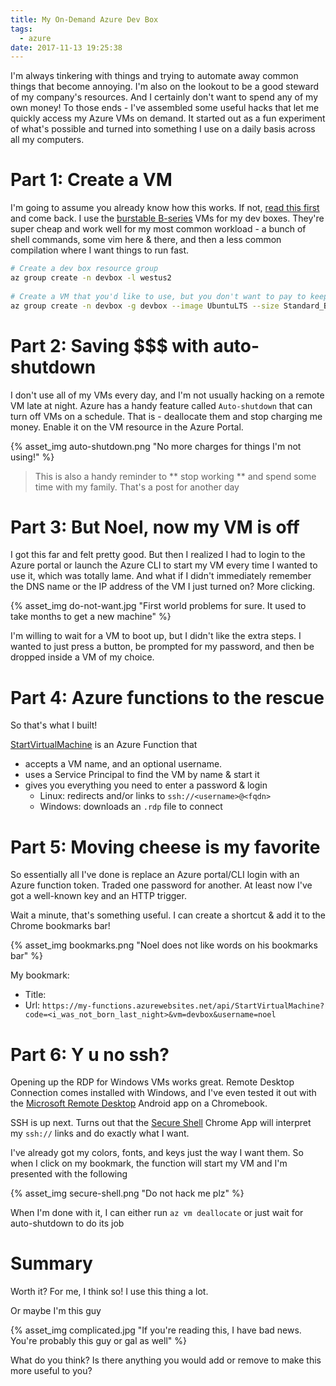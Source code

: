 ```yaml
---
title: My On-Demand Azure Dev Box
tags:
  - azure
date: 2017-11-13 19:25:38
---
```



I'm always tinkering with things and trying to automate away common things that become annoying. I'm also on the lookout to be a good steward of my company's resources. And I certainly don't want to spend any of my own money! To those ends - I've assembled some useful hacks that let me quickly access my Azure VMs on demand. It started out as a fun experiment of what's possible and turned into something I use on a daily basis across all my computers.

# Part 1: Create a VM

I'm going to assume you already know how this works. If not, [read this first](https://docs.microsoft.com/en-us/azure/virtual-machines/linux/quick-create-cli) and come back. I use the [burstable B-series](https://azure.microsoft.com/en-us/blog/introducing-b-series-our-new-burstable-vm-size/) VMs for my dev boxes. They're super cheap and work well for my most common workload - a bunch of shell commands, some vim here & there, and then a less common compilation where I want things to run fast.

```bash
# Create a dev box resource group
az group create -n devbox -l westus2
 
# Create a VM that you'd like to use, but you don't want to pay to keep running 24/7
az group create -n devbox -g devbox --image UbuntuLTS --size Standard_B4MS
```

# Part 2: Saving $$$ with auto-shutdown

I don't use all of my VMs every day, and I'm not usually hacking on a remote VM late at night. Azure has a handy feature called `Auto-shutdown` that can turn off VMs on a schedule. That is - deallocate them and stop charging me money. Enable it on the VM resource in the Azure Portal.

{% asset_img auto-shutdown.png "No more charges for things I'm not using!" %}

> This is also a handy reminder to ** stop working ** and spend some time with my family. That's a post for another day

# Part 3: But Noel, now my VM is off

I got this far and felt pretty good. But then I realized I had to login to the Azure portal or launch the Azure CLI to start my VM every time I wanted to use it, which was totally lame. And what if I didn't immediately remember the DNS name or the IP address of the VM I just turned on? More clicking.

{% asset_img do-not-want.jpg "First world problems for sure. It used to take months to get a new machine" %}

I'm willing to wait for a VM to boot up, but I didn't like the extra steps. I wanted to just press a button, be prompted for my password, and then be dropped inside a VM of my choice.

# Part 4: Azure functions to the rescue

So that's what I built! 

[StartVirtualMachine](https://github.com/noelbundick/azure-utilities/blob/master/Functions/StartVirtualMachine.cs) is an Azure Function that
* accepts a VM name, and an optional username. 
* uses a Service Principal to find the VM by name & start it
* gives you everything you need to enter a password & login
  * Linux: redirects and/or links to `ssh://<username>@<fqdn>`
  * Windows: downloads an `.rdp` file to connect

# Part 5: Moving cheese is my favorite

So essentially all I've done is replace an Azure portal/CLI login with an Azure function token. Traded one password for another. At least now I've got a well-known key and an HTTP trigger.

Wait a minute, that's something useful. I can create a shortcut & add it to the Chrome bookmarks bar!

{% asset_img bookmarks.png "Noel does not like words on his bookmarks bar" %}

My bookmark:
* Title: <blank>
* Url: `https://my-functions.azurewebsites.net/api/StartVirtualMachine?code=<i_was_not_born_last_night>&vm=devbox&username=noel`

# Part 6: Y u no ssh?

Opening up the RDP for Windows VMs works great. Remote Desktop Connection comes installed with Windows, and I've even tested it out with the [Microsoft Remote Desktop](https://play.google.com/store/apps/details?id=com.microsoft.rdc.android&hl=en) Android app on a Chromebook.

SSH is up next. Turns out that the [Secure Shell](https://chrome.google.com/webstore/detail/secure-shell/pnhechapfaindjhompbnflcldabbghjo?hl=en) Chrome App will interpret my `ssh://` links and do exactly what I want. 

I've already got my colors, fonts, and keys just the way I want them. So when I click on my bookmark, the function will start my VM and I'm presented with the following

{% asset_img secure-shell.png "Do not hack me plz" %}

When I'm done with it, I can either run `az vm deallocate` or just wait for auto-shutdown to do its job

# Summary

Worth it? For me, I think so! I use this thing a lot.

Or maybe I'm this guy

{% asset_img complicated.jpg "If you're reading this, I have bad news. You're probably this guy or gal as well" %}

What do you think? Is there anything you would add or remove to make this more useful to you?